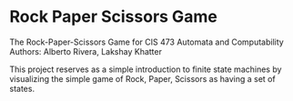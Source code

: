 # Rock Paper Scissors Game

The Rock-Paper-Scissors Game for CIS 473 Automata and Computability
Authors: Alberto Rivera, Lakshay Khatter

This project reserves as a simple introduction to finite state machines by visualizing the simple game of Rock, Paper, Scissors as having a set of states.  

